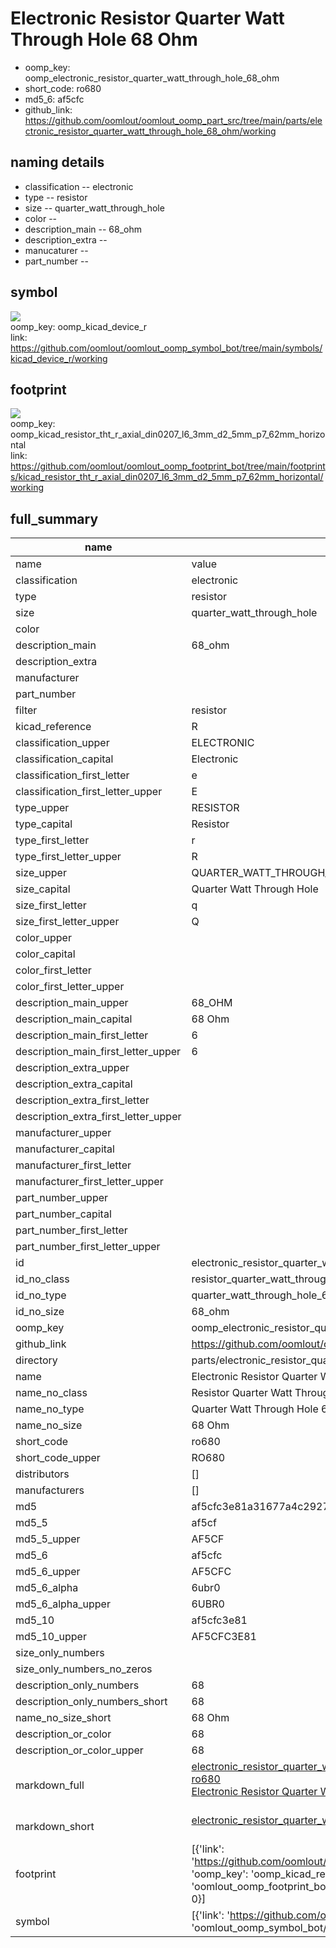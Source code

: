 # Electronic Resistor Quarter Watt Through Hole 68 Ohm

  
* oomp_key: oomp_electronic_resistor_quarter_watt_through_hole_68_ohm 
* short_code: ro680
* md5_6: af5cfc  
* github_link: https://github.com/oomlout/oomlout_oomp_part_src/tree/main/parts/electronic_resistor_quarter_watt_through_hole_68_ohm/working  
## naming details
* classification -- electronic
* type -- resistor
* size -- quarter_watt_through_hole
* color -- 
* description_main -- 68_ohm
* description_extra -- 
* manucaturer -- 
* part_number -- 



## symbol

![](symbol/{index}/working/working_600.png)  
oomp_key: oomp_kicad_device_r  
link: https://github.com/oomlout/oomlout_oomp_symbol_bot/tree/main/symbols/kicad_device_r/working  

## footprint

![](footprint/{index}/working/working_600.png)  
oomp_key: oomp_kicad_resistor_tht_r_axial_din0207_l6_3mm_d2_5mm_p7_62mm_horizontal  
link: https://github.com/oomlout/oomlout_oomp_footprint_bot/tree/main/footprints/kicad_resistor_tht_r_axial_din0207_l6_3mm_d2_5mm_p7_62mm_horizontal/working  

## full_summary
| name | value | 
| --- | --- | 
| name | value | 
| classification | electronic | 
| type | resistor | 
| size | quarter_watt_through_hole | 
| color |  | 
| description_main | 68_ohm | 
| description_extra |  | 
| manufacturer |  | 
| part_number |  | 
| filter | resistor | 
| kicad_reference | R | 
| classification_upper | ELECTRONIC | 
| classification_capital | Electronic | 
| classification_first_letter | e | 
| classification_first_letter_upper | E | 
| type_upper | RESISTOR | 
| type_capital | Resistor | 
| type_first_letter | r | 
| type_first_letter_upper | R | 
| size_upper | QUARTER_WATT_THROUGH_HOLE | 
| size_capital | Quarter Watt Through Hole | 
| size_first_letter | q | 
| size_first_letter_upper | Q | 
| color_upper |  | 
| color_capital |  | 
| color_first_letter |  | 
| color_first_letter_upper |  | 
| description_main_upper | 68_OHM | 
| description_main_capital | 68 Ohm | 
| description_main_first_letter | 6 | 
| description_main_first_letter_upper | 6 | 
| description_extra_upper |  | 
| description_extra_capital |  | 
| description_extra_first_letter |  | 
| description_extra_first_letter_upper |  | 
| manufacturer_upper |  | 
| manufacturer_capital |  | 
| manufacturer_first_letter |  | 
| manufacturer_first_letter_upper |  | 
| part_number_upper |  | 
| part_number_capital |  | 
| part_number_first_letter |  | 
| part_number_first_letter_upper |  | 
| id | electronic_resistor_quarter_watt_through_hole_68_ohm | 
| id_no_class | resistor_quarter_watt_through_hole_68_ohm | 
| id_no_type | quarter_watt_through_hole_68_ohm | 
| id_no_size | 68_ohm | 
| oomp_key | oomp_electronic_resistor_quarter_watt_through_hole_68_ohm | 
| github_link | https://github.com/oomlout/oomlout_oomp_part_src/tree/main/parts/electronic_resistor_quarter_watt_through_hole_68_ohm/working | 
| directory | parts/electronic_resistor_quarter_watt_through_hole_68_ohm | 
| name | Electronic Resistor Quarter Watt Through Hole 68 Ohm | 
| name_no_class | Resistor Quarter Watt Through Hole 68 Ohm | 
| name_no_type | Quarter Watt Through Hole 68 Ohm | 
| name_no_size | 68 Ohm | 
| short_code | ro680 | 
| short_code_upper | RO680 | 
| distributors | [] | 
| manufacturers | [] | 
| md5 | af5cfc3e81a31677a4c2927502f28c1c | 
| md5_5 | af5cf | 
| md5_5_upper | AF5CF | 
| md5_6 | af5cfc | 
| md5_6_upper | AF5CFC | 
| md5_6_alpha | 6ubr0 | 
| md5_6_alpha_upper | 6UBR0 | 
| md5_10 | af5cfc3e81 | 
| md5_10_upper | AF5CFC3E81 | 
| size_only_numbers |  | 
| size_only_numbers_no_zeros |  | 
| description_only_numbers | 68 | 
| description_only_numbers_short | 68 | 
| name_no_size_short | 68 Ohm | 
| description_or_color | 68 | 
| description_or_color_upper | 68 | 
| markdown_full | [electronic_resistor_quarter_watt_through_hole_68_ohm](https://github.com/oomlout/oomlout_oomp_part_src/tree/main/parts/electronic_resistor_quarter_watt_through_hole_68_ohm/working)<br>[ro680](https://github.com/oomlout/oomlout_oomp_part_src/tree/main/parts/electronic_resistor_quarter_watt_through_hole_68_ohm/working)<br>[Electronic Resistor Quarter Watt Through Hole 68 Ohm](https://github.com/oomlout/oomlout_oomp_part_src/tree/main/parts/electronic_resistor_quarter_watt_through_hole_68_ohm/working)<br><br> | 
| markdown_short | [electronic_resistor_quarter_watt_through_hole_68_ohm](https://github.com/oomlout/oomlout_oomp_part_src/tree/main/parts/electronic_resistor_quarter_watt_through_hole_68_ohm/working)<br><br> | 
| footprint | [{'link': 'https://github.com/oomlout/oomlout_oomp_footprint_bot/tree/main/foootprntss/kicad_resistor_tht_r_axial_din0207_l6_3mm_d2_5mm_p7_62mm_horizontal', 'oomp_key': 'oomp_kicad_resistor_tht_r_axial_din0207_l6_3mm_d2_5mm_p7_62mm_horizontal', 'directory': 'oomlout_oomp_footprint_bot/footprints/kicad_resistor_tht_r_axial_din0207_l6_3mm_d2_5mm_p7_62mm_horizontal//working/working.kicad_mod', 'index': 0}] | 
| symbol | [{'link': 'https://github.com/oomlout/oomlout_oomp_symbol_bot/tree/main/symbols/kicad_device_r', 'oomp_key': 'oomp_kicad_device_r', 'directory': 'oomlout_oomp_symbol_bot/symbols/kicad_device_r//working/working.kicad_sym', 'index': 0}] | 
